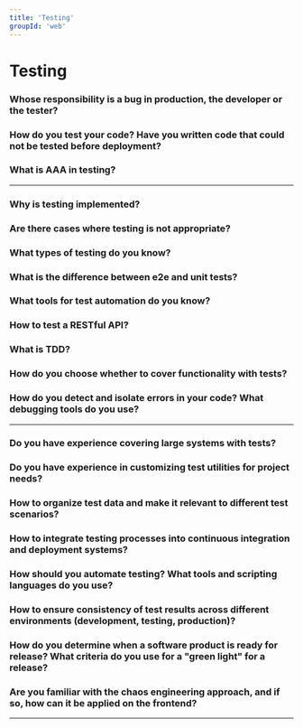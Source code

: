 ```yaml
---
title: 'Testing'
groupId: 'web'
---
```


# Testing

### Whose responsibility is a bug in production, the developer or the tester?
### How do you test your code? Have you written code that could not be tested before deployment?
### What is AAA in testing?

---

### Why is testing implemented?
### Are there cases where testing is not appropriate?
### What types of testing do you know?
### What is the difference between e2e and unit tests?
### What tools for test automation do you know?
### How to test a RESTful API?
### What is TDD?
### How do you choose whether to cover functionality with tests?
### How do you detect and isolate errors in your code? What debugging tools do you use?

---

### Do you have experience covering large systems with tests?
### Do you have experience in customizing test utilities for project needs?
### How to organize test data and make it relevant to different test scenarios?
### How to integrate testing processes into continuous integration and deployment systems?
### How should you automate testing? What tools and scripting languages do you use?
### How to ensure consistency of test results across different environments (development, testing, production)?
### How do you determine when a software product is ready for release? What criteria do you use for a "green light" for a release?
### Are you familiar with the chaos engineering approach, and if so, how can it be applied on the frontend?

---
